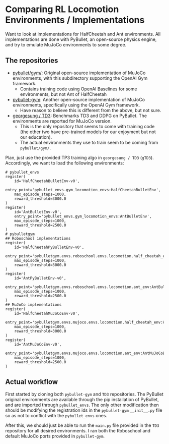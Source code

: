 # Comparing RL Locomotion Environments / Implementations   

Want to look at implementations for HalfCheetah and Ant environments. All implementations are done with PyBullet, an open-source physics engine, and try to emulate MuJoCo environments to some degree. 

## The repositories   
- [pybullet/gym/](https://github.com/bulletphysics/bullet3/tree/master/examples/pybullet/gym): Original open-source implementation of MuJoCo environments, with this subdirectory supporting the OpenAI Gym framework.  
  - Contains training code using OpenAI Baselines for some environments, but not Ant of HalfCheetah
- [pybullet-gym](https://github.com/benelot/pybullet-gym): Another open-source implementation of MuJoCo environments, specifically using the OpenAI Gym framework.  
  - Have reason to believe this is different from the above, but not sure.
- [georgesung / TD3](https://github.com/georgesung/TD3): Benchmarks TD3 and DDPG on PyBullet. The environments are reported for MuJoCo version.  
  - This is the only repository that seems to come with training code (the other two have pre-trained models for our enjoyment but not our education).   
  - The actual environments they use to train seem to be coming from `pybullet/gym/`.   

Plan, just use the provided TP3 training algo in `georgesung / TD3` (`gTD3`). Accordingly, we want to load the following environments:  

```{python}
# pybullet_envs  
register(
    id='HalfCheetahBulletEnv-v0',
    entry_point='pybullet_envs.gym_locomotion_envs:HalfCheetahBulletEnv',
    max_episode_steps=1000,
    reward_threshold=3000.0
)
register(
    id='AntBulletEnv-v0',
    entry_point='pybullet_envs.gym_locomotion_envs:AntBulletEnv',
    max_episode_steps=1000,
    reward_threshold=2500.0
)
# pybulletgym  
## Roboschool implementations  
register(
    id='HalfCheetahPyBulletEnv-v0',
    entry_point='pybulletgym.envs.roboschool.envs.locomotion.half_cheetah_env:HalfCheetahBulletEnv',
    max_episode_steps=1000,
    reward_threshold=3000.0
)
register(
    id='AntPyBulletEnv-v0',
    entry_point='pybulletgym.envs.roboschool.envs.locomotion.ant_env:AntBulletEnv',
    max_episode_steps=1000,
    reward_threshold=2500.0
)
## MuJoCo implementations  
register(
    id='HalfCheetahMuJoCoEnv-v0',
    entry_point='pybulletgym.envs.mujoco.envs.locomotion.half_cheetah_env:HalfCheetahMuJoCoEnv',
    max_episode_steps=1000,
    reward_threshold=3000.0
)
register(
    id='AntMuJoCoEnv-v0',
    entry_point='pybulletgym.envs.mujoco.envs.locomotion.ant_env:AntMuJoCoEnv',
    max_episode_steps=1000,
    reward_threshold=2500.0
)
```

## Actual workflow  
First started by cloning both `pybullet-gym` and `TD3` repositories. The PyBullet original environments are available through the pip installation of PyBullet, and are imported through `pybullet_envs`. The only other modification then should be modifying the registration ids in the `pybullet-gym` `__init__.py` file so as not to conflict with the `pybullet_envs` ones.  

After this, we should just be able to run the `main.py` file provided in the `TD3` repository for all desired environments. I ran both the Roboschool and default MuJoCo ports provided in `pybullet-gym`.  

